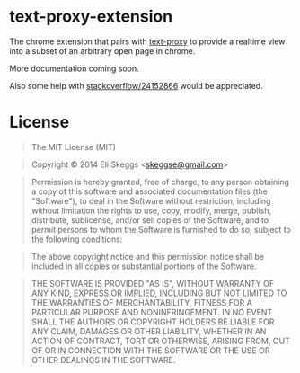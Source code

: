 text-proxy-extension
====================

The chrome extension that pairs with [text-proxy](https://github.com/skeggse/text-proxy) to provide a realtime view into a subset of an arbitrary open page in chrome.

More documentation coming soon.

Also some help with [stackoverflow/24152866](http://stackoverflow.com/questions/24152866/chrome-extension-inject-script-into-popup-with-blank-url) would be appreciated.

License
=======

> The MIT License (MIT)

> Copyright &copy; 2014 Eli Skeggs &lt;skeggse@gmail.com&gt;

> Permission is hereby granted, free of charge, to any person obtaining a copy of this software and associated documentation files (the "Software"), to deal in the Software without restriction, including without limitation the rights to use, copy, modify, merge, publish, distribute, sublicense, and/or sell copies of the Software, and to permit persons to whom the Software is furnished to do so, subject to the following conditions:

> The above copyright notice and this permission notice shall be included in all copies or substantial portions of the Software.

> THE SOFTWARE IS PROVIDED "AS IS", WITHOUT WARRANTY OF ANY KIND, EXPRESS OR IMPLIED, INCLUDING BUT NOT LIMITED TO THE WARRANTIES OF MERCHANTABILITY, FITNESS FOR A PARTICULAR PURPOSE AND NONINFRINGEMENT. IN NO EVENT SHALL THE AUTHORS OR COPYRIGHT HOLDERS BE LIABLE FOR ANY CLAIM, DAMAGES OR OTHER LIABILITY, WHETHER IN AN ACTION OF CONTRACT, TORT OR OTHERWISE, ARISING FROM, OUT OF OR IN CONNECTION WITH THE SOFTWARE OR THE USE OR OTHER DEALINGS IN THE SOFTWARE.
